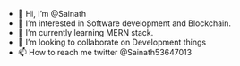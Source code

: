 - 👋 Hi, I’m @Sainath
- 👀 I’m interested in Software development and Blockchain.
- 🌱 I’m currently learning MERN stack.
- 💞️ I’m looking to collaborate on Development things
- 📫 How to reach me twitter @Sainath53647013

<!---
sainathaluri/sainathaluri is a ✨ special ✨ repository because its `README.md` (this file) appears on your GitHub profile.
You can click the Preview link to take a look at your changes.
--->
